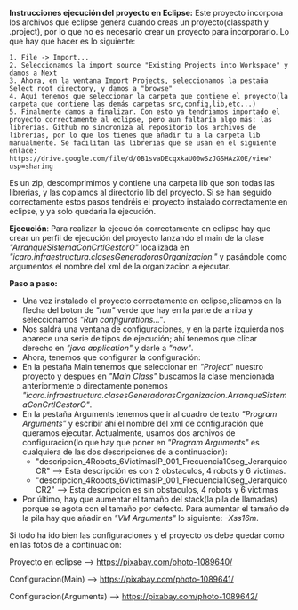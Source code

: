 **Instrucciones ejecución del proyecto en Eclipse:** Este proyecto incorpora los archivos que eclipse genera cuando creas un proyecto(classpath y .project), por lo que no es necesario crear un proyecto para incorporarlo. 
Lo que hay que hacer es lo siguiente: 

	1. File -> Import...
	2. Seleccionamos la import source "Existing Projects into Workspace" y damos a Next
	3. Ahora, en la ventana Import Projects, seleccionamos la pestaña Select root directory, y damos a "browse"
	4. Aquí tenemos que seleccionar la carpeta que contiene el proyecto(la carpeta que contiene las demás carpetas src,config,lib,etc...) 
	5. Finalmente damos a finalizar. Con esto ya tendriamos importado el proyecto correctamente al eclipse, pero aun faltaría algo más: las librerias. Github no sincroniza al repositorio los archivos de librerias, por lo que los tienes que añadir tu a la carpeta lib manualmente. Se facilitan las librerias que se usan en el siguiente enlace:  https://drive.google.com/file/d/0B1svaDEcqxkaU00wSzJGSHAzX0E/view?usp=sharing 

 Es un zip, descomprimimos y contiene una carpeta lib que son todas las librerias, y las copiamos al directorio lib del proyecto.
 Si se han seguido correctamente estos pasos tendréis el proyecto instalado correctamente en eclipse, y ya solo quedaria la ejecución.

**Ejecución**: Para realizar la ejecución correctamente en eclipse hay que crear un perfil de ejecución del proyecto
  lanzando el main de la clase _"ArranqueSistemaConCrtlGestorO"_ localizada en _"icaro.infraestructura.clasesGeneradorasOrganizacion."_ y 
  pasándole como argumentos el nombre del xml de la organizacion a ejecutar.

  **Paso a paso:**
  - Una vez instalado el proyecto correctamente en eclipse,clicamos en la flecha del boton de _"run"_ verde que hay en la parte de arriba y seleccionamos _"Run configurations..."_.
  - Nos saldrá una ventana de configuraciones, y en la parte izquierda nos aparece una serie de tipos de ejecución; ahí tenemos que clicar derecho en _"java application"_ y darle a _"new"_.
  - Ahora, tenemos que configurar la configuración:
  - En la pestaña Main tenemos que seleccionar en _"Project"_ nuestro proyecto y despues en _"Main Class"_ buscamos la clase mencionada anteriormente
   o directamente ponemos _"icaro.infraestructura.clasesGeneradorasOrganizacion.ArranqueSistemaConCrtlGestorO"_.
  - En la pestaña Arguments tenemos que ir al cuadro de texto _"Program Arguments"_ y escribir ahí el nombre del xml de configuración que queramos ejecutar.
  Actualmente, usamos dos archivos de configuracion(lo que hay que poner en _"Program Arguments"_ es cualquiera de las dos descripciones de a continuacion):
  	- "descripcion_4Robots_6VictimasIP_001_Frecuencia10seg_JerarquicoCR"        --> Esta descripción es con 2 obstaculos, 4 robots y 6 victimas.
  	- "descripcion_4Robots_6VictimasIP_001_Frecuencia10seg_JerarquicoCR2"       --> Esta descripcion es sin obstaculos, 4 robots y 6 victimas
  - Por último, hay que aumentar el tamaño del stack(la pila de llamadas) porque se agota con el tamaño por defecto. Para aumentar el tamaño de la pila
  hay que añadir en _"VM Arguments"_ lo siguiente: _-Xss16m_.

  Si todo ha ido bien las configuraciones y el proyecto os debe quedar como en las fotos de a continuacion:

  Proyecto en eclipse --> https://pixabay.com/photo-1089640/
  
  Configuracion(Main) --> https://pixabay.com/photo-1089641/
  
  Configuracion(Arguments) --> https://pixabay.com/photo-1089642/
